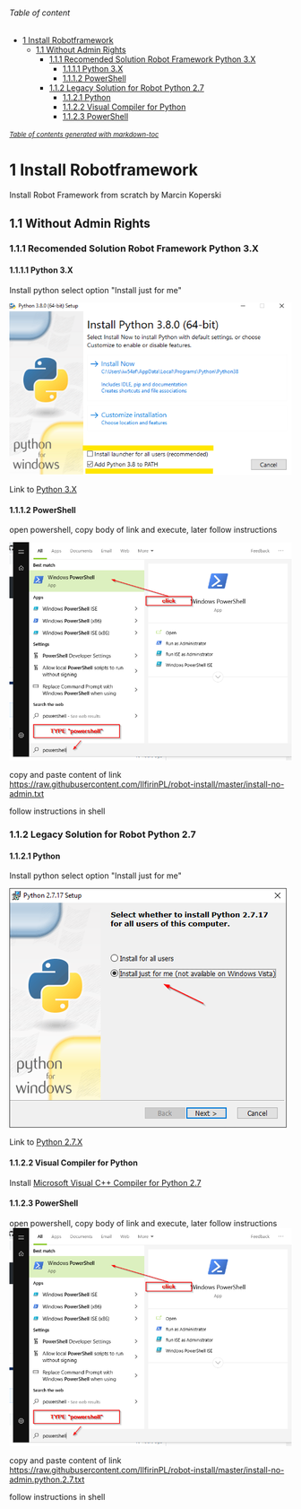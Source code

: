 ###### Table of content
- [1 Install Robotframework](#1-install-robotframework)
  * [1.1 Without Admin Rights](#11-without-admin-rights)
    + [1.1.1 Recomended Solution Robot Framework Python 3.X](#111-recomended-solution-robot-framework-python-3x)
      - [1.1.1.1 Python 3.X](#1111-python-3x)
      - [1.1.1.2 PowerShell](#1112-powershell)
    + [1.1.2 Legacy Solution for Robot Python 2.7](#112-legacy-solution-for-robot-python-27)
      - [1.1.2.1 Python](#1121-python)
      - [1.1.2.2 Visual Compiler for Python](#1122-visual-compiler-for-python)
      - [1.1.2.3 PowerShell](#1123-powershell)

<small><i><a href='http://ecotrust-canada.github.io/markdown-toc/'>Table of contents generated with markdown-toc</a></i></small>


# 1 Install Robotframework 
Install Robot Framework from scratch by Marcin Koperski


## 1.1 Without Admin Rights
### 1.1.1 Recomended Solution Robot Framework Python 3.X 
#### 1.1.1.1 Python 3.X
Install python select option "Install just for me"

![Python 3.X Options](https://github.com/IlfirinPL/robot-install/raw/master/img/python3.X-setup.png)

Link to [Python 3.X](https://www.python.org/ftp/python/3.7.5/python-3.7.5-amd64.exe) 

#### 1.1.1.2 PowerShell

open powershell, copy body of link and execute, later follow instructions

![Start Powershell](https://github.com/IlfirinPL/robot-install/raw/master/img/powershell.png)

copy and paste content of link 
https://raw.githubusercontent.com/IlfirinPL/robot-install/master/install-no-admin.txt

follow instructions in shell


### 1.1.2 Legacy Solution for Robot Python 2.7
#### 1.1.2.1 Python
Install python select option "Install just for me"

![Python 27 Options](https://github.com/IlfirinPL/robot-install/raw/master/img/Python%202.7.17%20Setup.png)

Link to [Python 2.7.X](https://www.python.org/ftp/python/2.7.17/python-2.7.17.msi) 

#### 1.1.2.2 Visual Compiler for Python
Install [Microsoft Visual C++ Compiler for Python 2.7](https://www.microsoft.com/en-us/download/details.aspx?id=44266)
#### 1.1.2.3 PowerShell
open powershell, copy body of link and execute, later follow instructions
![Start Powershell](https://github.com/IlfirinPL/robot-install/raw/master/img/powershell.png)

copy and paste content of link 
https://raw.githubusercontent.com/IlfirinPL/robot-install/master/install-no-admin.python.2.7.txt

follow instructions in shell
